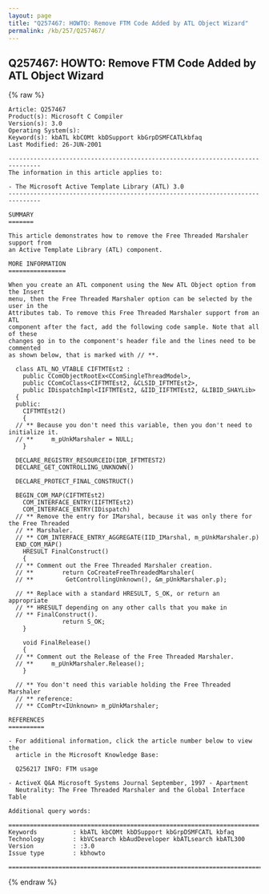 ```yaml
---
layout: page
title: "Q257467: HOWTO: Remove FTM Code Added by ATL Object Wizard"
permalink: /kb/257/Q257467/
---
```


## Q257467: HOWTO: Remove FTM Code Added by ATL Object Wizard

{% raw %}

	Article: Q257467
	Product(s): Microsoft C Compiler
	Version(s): 3.0
	Operating System(s): 
	Keyword(s): kbATL kbCOMt kbDSupport kbGrpDSMFCATLkbfaq
	Last Modified: 26-JUN-2001
	
	-------------------------------------------------------------------------------
	The information in this article applies to:
	
	- The Microsoft Active Template Library (ATL) 3.0 
	-------------------------------------------------------------------------------
	
	SUMMARY
	=======
	
	This article demonstrates how to remove the Free Threaded Marshaler support from
	an Active Template Library (ATL) component.
	
	MORE INFORMATION
	================
	
	When you create an ATL component using the New ATL Object option from the Insert
	menu, then the Free Threaded Marshaler option can be selected by the user in the
	Attributes tab. To remove this Free Threaded Marshaler support from an ATL
	component after the fact, add the following code sample. Note that all of these
	changes go in to the component's header file and the lines need to be commented
	as shown below, that is marked with // **.
	
	  class ATL_NO_VTABLE CIFTMTEst2 : 
	  	public CComObjectRootEx<CComSingleThreadModel>,
	  	public CComCoClass<CIFTMTEst2, &CLSID_IFTMTEst2>,
	  	public IDispatchImpl<IIFTMTEst2, &IID_IIFTMTEst2, &LIBID_SHAYLib>
	  {
	  public:
	  	CIFTMTEst2()
	  	{
	  // ** Because you don't need this variable, then you don't need to initialize it.
	  // **		m_pUnkMarshaler = NULL;
	  	}
	
	  DECLARE_REGISTRY_RESOURCEID(IDR_IFTMTEST2)
	  DECLARE_GET_CONTROLLING_UNKNOWN()
	
	  DECLARE_PROTECT_FINAL_CONSTRUCT()
	
	  BEGIN_COM_MAP(CIFTMTEst2)
	  	COM_INTERFACE_ENTRY(IIFTMTEst2)
	  	COM_INTERFACE_ENTRY(IDispatch)
	  // ** Remove the entry for IMarshal, because it was only there for the Free Threaded
	  // ** Marshaler.
	  // ** COM_INTERFACE_ENTRY_AGGREGATE(IID_IMarshal, m_pUnkMarshaler.p)
	  END_COM_MAP()
	  	HRESULT FinalConstruct()
	  	{
	  // ** Comment out the Free Threaded Marshaler creation.
	  // **        return CoCreateFreeThreadedMarshaler(
	  // **			GetControllingUnknown(), &m_pUnkMarshaler.p);
	
	  // ** Replace with a standard HRESULT, S_OK, or return an appropriate 
	  // ** HRESULT depending on any other calls that you make in 
	  // ** FinalConstruct().
	               return S_OK;
	  	}
	
	  	void FinalRelease()
	  	{
	  // ** Comment out the Release of the Free Threaded Marshaler.
	  // **		m_pUnkMarshaler.Release();
	  	}
	   
	  // ** You don't need this variable holding the Free Threaded Marshaler
	  // ** reference:
	  // **	CComPtr<IUnknown> m_pUnkMarshaler;
	
	REFERENCES
	==========
	
	- For additional information, click the article number below to view the
	  article in the Microsoft Knowledge Base:
	
	  Q256217 INFO: FTM usage
	
	- ActiveX Q&A Microsoft Systems Journal September, 1997 - Apartment
	  Neutrality: The Free Threaded Marshaler and the Global Interface Table
	
	Additional query words:
	
	======================================================================
	Keywords          : kbATL kbCOMt kbDSupport kbGrpDSMFCATL kbfaq
	Technology        : kbVCsearch kbAudDeveloper kbATLsearch kbATL300
	Version           : :3.0
	Issue type        : kbhowto
	
	=============================================================================
	

{% endraw %}
